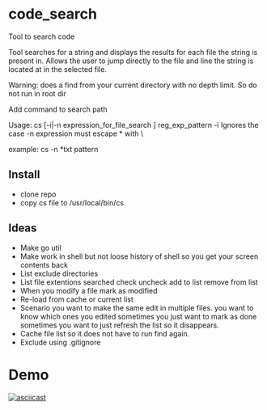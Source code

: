# code_search
Tool to search code

Tool searches for a string and displays the results for each file the string is present in.  Allows the user to jump directly to the file and line the string is located at in the selected file.

Warning: does a find from your current directory with no depth limit. So do not run in root dir

Add command to search path

Usage: cs [-i|-n expression_for_file_search ] reg_exp_pattern
   -i Ignores the case
     -n expression  must escape * with \

example: cs -n *txt pattern

## Install
- clone repo
- copy cs file to /usr/local/bin/cs

## Ideas

- Make go util
- Make work in shell but not loose history of shell so you get your screen contents back
- List exclude directories
- List file extentions searched check uncheck add to list remove from list
- When you modify a file mark as modified
- Re-load from cache or current list
- Scenario you want to make the same edit in multiple files.  you want to know which ones you edited sometimes you just want to mark as done sometimes you want to just refresh the list so it disappears.
- Cache file list so it does not have to run find again.
- Exclude using .gitignore

# Demo

[![asciicast](https://asciinema.org/a/PTwdOyhNDTkUGjGSxOJVyEH6G.svg)](https://asciinema.org/a/PTwdOyhNDTkUGjGSxOJVyEH6G)
